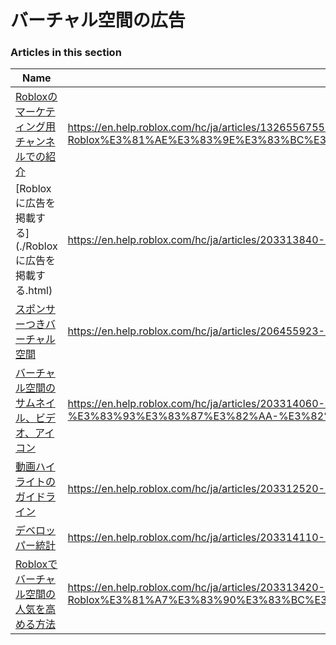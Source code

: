 # バーチャル空間の広告  
### Articles in this section
Name|URL
-|-
[Robloxのマーケティング用チャンネルでの紹介](./Robloxのマーケティング用チャンネルでの紹介.html) |https://en.help.roblox.com/hc/ja/articles/13265567553812-Roblox%E3%81%AE%E3%83%9E%E3%83%BC%E3%82%B1%E3%83%86%E3%82%A3%E3%83%B3%E3%82%B0%E7%94%A8%E3%83%81%E3%83%A3%E3%83%B3%E3%83%8D%E3%83%AB%E3%81%A7%E3%81%AE%E7%B4%B9%E4%BB%8B
[Roblox に広告を掲載する](./Roblox に広告を掲載する.html) |https://en.help.roblox.com/hc/ja/articles/203313840-Roblox-%E3%81%AB%E5%BA%83%E5%91%8A%E3%82%92%E6%8E%B2%E8%BC%89%E3%81%99%E3%82%8B
[スポンサーつきバーチャル空間](./スポンサーつきバーチャル空間.html) |https://en.help.roblox.com/hc/ja/articles/206455923-%E3%82%B9%E3%83%9D%E3%83%B3%E3%82%B5%E3%83%BC%E3%81%A4%E3%81%8D%E3%83%90%E3%83%BC%E3%83%81%E3%83%A3%E3%83%AB%E7%A9%BA%E9%96%93
[バーチャル空間のサムネイル、ビデオ、アイコン](./バーチャル空間のサムネイル、ビデオ、アイコン.html) |https://en.help.roblox.com/hc/ja/articles/203314060-%E3%83%90%E3%83%BC%E3%83%81%E3%83%A3%E3%83%AB%E7%A9%BA%E9%96%93%E3%81%AE%E3%82%B5%E3%83%A0%E3%83%8D%E3%82%A4%E3%83%AB-%E3%83%93%E3%83%87%E3%82%AA-%E3%82%A2%E3%82%A4%E3%82%B3%E3%83%B3
[動画ハイライトのガイドライン](./動画ハイライトのガイドライン.html) |https://en.help.roblox.com/hc/ja/articles/203312520-%E5%8B%95%E7%94%BB%E3%83%8F%E3%82%A4%E3%83%A9%E3%82%A4%E3%83%88%E3%81%AE%E3%82%AC%E3%82%A4%E3%83%89%E3%83%A9%E3%82%A4%E3%83%B3
[デベロッパー統計](./デベロッパー統計.html) |https://en.help.roblox.com/hc/ja/articles/203314110-%E3%83%87%E3%83%99%E3%83%AD%E3%83%83%E3%83%91%E3%83%BC%E7%B5%B1%E8%A8%88
[Robloxでバーチャル空間の人気を高める方法](./Robloxでバーチャル空間の人気を高める方法.html) |https://en.help.roblox.com/hc/ja/articles/203313420-Roblox%E3%81%A7%E3%83%90%E3%83%BC%E3%83%81%E3%83%A3%E3%83%AB%E7%A9%BA%E9%96%93%E3%81%AE%E4%BA%BA%E6%B0%97%E3%82%92%E9%AB%98%E3%82%81%E3%82%8B%E6%96%B9%E6%B3%95